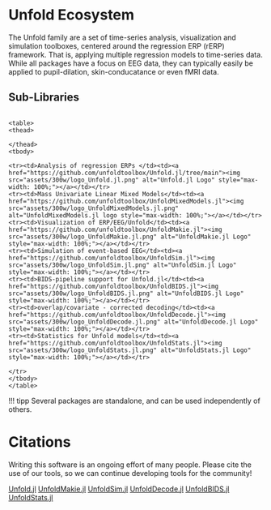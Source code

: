 # Unfold Ecosystem

The Unfold family are a set of time-series analysis, visualization and simulation toolboxes, centered around the regression ERP (rERP) framework. That is, applying multiple regression models to time-series data. While all packages have a focus on EEG data, they can typically easily be applied to pupil-dilation, skin-conducatance or even fMRI data.



## Sub-Libraries

```@raw html

<table>
<thead>

</thead>
<tbody>

<tr><td>Analysis of regression ERPs </td><td><a href="https://github.com/unfoldtoolbox/Unfold.jl/tree/main"><img src="assets/300w/logo_Unfold.jl.png" alt="Unfold.jl Logo" style="max-width: 100%;"></a></td></tr> 
<tr><td>Mass Univariate Linear Mixed Models</td><td><a href="https://github.com/unfoldtoolbox/UnfoldMixedModels.jl"><img src="assets/300w/logo_UnfoldMixedModels.jl.png" alt="UnfoldMixedModels.jl logo style="max-width: 100%;"></a></td></tr>
<tr><td>Visualization of ERP/EEG/Unfold</td><td><a href="https://github.com/unfoldtoolbox/UnfoldMakie.jl"><img src="assets/300w/logo_UnfoldMakie.jl.png" alt="UnfoldMakie.jl Logo" style="max-width: 100%;"></a></td></tr>
<tr><td>Simulation of event-based EEG</td><td><a href="https://github.com/unfoldtoolbox/UnfoldSim.jl"><img src="assets/300w/logo_UnfoldSim.jl.png" alt="UnfoldSim.jl Logo" style="max-width: 100%;"></a></td></tr>
<tr><td>BIDS-pipeline support for Unfold.jl</td><td><a href="https://github.com/unfoldtoolbox/UnfoldBIDS.jl"><img src="assets/300w/logo_UnfoldBIDS.jl.png" alt="UnfoldBIDS.jl Logo" style="max-width: 100%;"></a></td></tr>
<tr><td>overlap/covariate - corrected decoding</td><td><a href="https://github.com/unfoldtoolbox/UnfoldDecode.jl"><img src="assets/300w/logo_UnfoldDecode.jl.png" alt="UnfoldDecode.jl Logo" style="max-width: 100%;"></a></td></tr>
<tr><td>Statistics for Unfold models</td><td><a href="https://github.com/unfoldtoolbox/UnfoldStats.jl"><img src="assets/300w/logo_UnfoldStats.jl.png" alt="UnfoldStats.jl Logo" style="max-width: 100%;"></a></td></tr>

</tr>
</tbody>
</table>

```
!!! tipp
    Several packages are standalone, and can be used independently of others.


# Citations
Writing this software is an ongoing effort of many people. Please cite the use of our tools, so we can continue developing tools for the community!

[Unfold.jl](https://doi.org/10.5281/zenodo.5759066)
[UnfoldMakie.jl](https://doi.org/10.5281/zenodo.5759066)
[UnfoldSim.jl](https://doi.org/10.5281/zenodo.5759066)
[UnfoldDecode.jl](https://doi.org/10.5281/zenodo.5759066)
[UnfoldBIDS.jl](https://doi.org/10.5281/zenodo.5759066)
[UnfoldStats.jl](https://doi.org/10.5281/zenodo.5759066)
